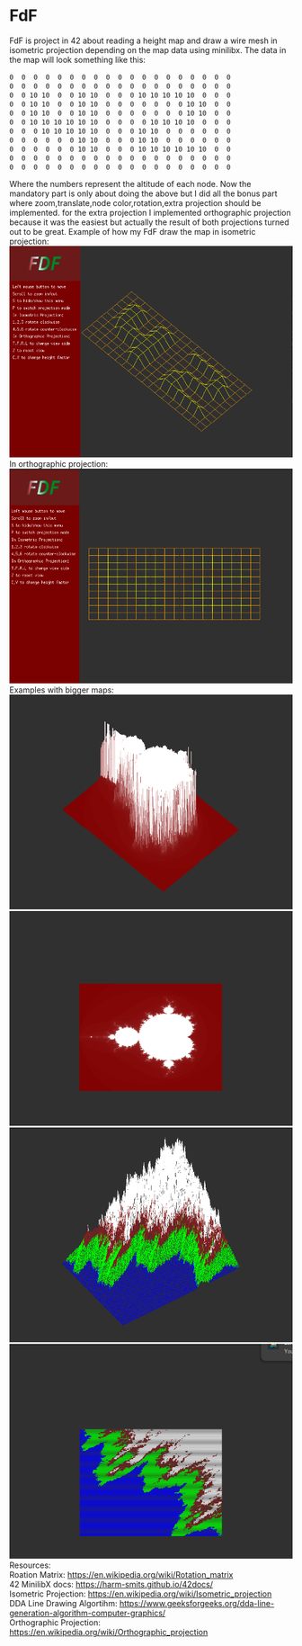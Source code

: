 # FdF
FdF is project in 42 about reading a height map and draw a wire mesh in isometric projection depending on the map data using minilibx.
The data in the map will look something like this:
```
0  0  0  0  0  0  0  0  0  0  0  0  0  0  0  0  0  0  0
0  0  0  0  0  0  0  0  0  0  0  0  0  0  0  0  0  0  0
0  0 10 10  0  0 10 10  0  0  0 10 10 10 10 10  0  0  0
0  0 10 10  0  0 10 10  0  0  0  0  0  0  0 10 10  0  0
0  0 10 10  0  0 10 10  0  0  0  0  0  0  0 10 10  0  0
0  0 10 10 10 10 10 10  0  0  0  0 10 10 10 10  0  0  0
0  0  0 10 10 10 10 10  0  0  0 10 10  0  0  0  0  0  0
0  0  0  0  0  0 10 10  0  0  0 10 10  0  0  0  0  0  0
0  0  0  0  0  0 10 10  0  0  0 10 10 10 10 10 10  0  0
0  0  0  0  0  0  0  0  0  0  0  0  0  0  0  0  0  0  0
0  0  0  0  0  0  0  0  0  0  0  0  0  0  0  0  0  0  0
```
Where the numbers represent the altitude of each node.
Now the mandatory part is only about doing the above but I did all the bonus part where zoom,translate,node color,rotation,extra projection should be implemented.
for the extra projection I implemented orthographic projection because it was the easiest but actually the result of both projections turned out to be great.
Example of how my FdF draw the map in isometric projection:  
![screenshot1](images/screenshot1.png)  
In orthographic projection:  
![screenshot2](images/screenshot2.png)  
Examples with bigger maps:  
![screenshot3](images/screenshot3.png)  
![screenshot4](images/screenshot4.png)  
![screenshot5](images/screenshot5.png)  
![screenshot6](images/screenshot6.png)  
Resources:  
Roation Matrix: https://en.wikipedia.org/wiki/Rotation_matrix  
42 MinilibX docs: https://harm-smits.github.io/42docs/  
Isometric Projection: https://en.wikipedia.org/wiki/Isometric_projection  
DDA Line Drawing Algortihm: https://www.geeksforgeeks.org/dda-line-generation-algorithm-computer-graphics/  
Orthographic Projection: https://en.wikipedia.org/wiki/Orthographic_projection
